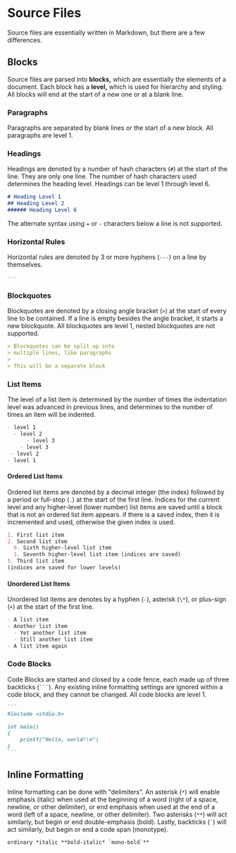 # Source Files
Source files are essentially written in Markdown, but there are a few differences.

## Blocks
Source files are parsed into **blocks,** which are essentially the elements of a document.
Each block has a **level,** which is used for hierarchy and styling.
All blocks will end at the start of a new one or at a blank line.

### Paragraphs
Paragraphs are separated by blank lines or the start of a new block.
All paragraphs are level 1.

### Headings
Headings are denoted by a number of hash characters (`#`) at the start of the line.
They are only one line.
The number of hash characters used determines the heading level.
Headings can be level 1 through level 6.

```markdown
# Heading Level 1
## Heading Level 2
###### Heading Level 6
```

The alternate syntax using `=` or `-` characters below a line is not supported.

### Horizontal Rules
Horizontal rules are denoted by 3 or more hyphens (`---`) on a line by themselves.

```markdown
---
```

### Blockquotes
Blockquotes are denoted by a closing angle bracket (`>`) at the start of every line to be contained.
If a line is empty besides the angle bracket, it starts a new blockquote.
All blockquotes are level 1, nested blockquotes are not supported.

```markdown
> Blockquotes can be split up into
> multiple lines, like paragraphs
>
> This will be a separate block
```

### List Items
The level of a list item is determined by the number of times the indentation level was advanced in previous lines,
and determines to the number of times an item will be indented.

```markdown
- level 1
  - level 2
      - level 3
    - level 3
 - level 2
- level 1
```

#### Ordered List Items
Ordered list items are denoted by a decimal integer (the index) followed by a period or full-stop (`.`) at the start of the first line.
Indices for the current level and any higher-level (lower number) list items are saved until a block that is not an ordered list item appears.
if there is a saved index, then it is incremented and used, otherwise the given index is used.

```markdown
1. First list item
2. Second list item
  6. Sixth higher-level list item
  1. Seventh higher-level list item (indices are saved)
5. Third list item
(indices are saved for lower levels)
```

#### Unordered List Items
Unordered list items are denotes by a hyphen (`-`), asterisk (`\*`), or plus-sign (`+`) at the start of the first line.

```markdown
- A list item
- Another list item
  - Yet another list item
  - Still another list item
- A list item again
```

### Code Blocks
Code Blocks are started and closed by a code fence, each made up of three backticks (```` ``` ````).
Any existing inline formatting settings are ignored within a code block, and they cannot be changed.
All code blocks are level 1.

````markdown
```
#include <stdio.h>

int main()
{
    printf("Hello, world!\n")
}
```
````

## Inline Formatting
Inline formatting can be done with "delimiters".
An asterisk (`*`) will enable emphasis (italic) when used at the beginning of a word (right of a space, newline, or other delimiter),
or end emphasis when used at the end of a word (left of a space, newline, or other delimiter).
Two asterisks (`**`) will act similarly, but begin or end double-emphasis (bold).
Lastly, backticks (`` ` ``) will act similarly, but begin or end a code span (monotype).

```
ordinary *italic **bold-italic* `mono-bold`**
```
